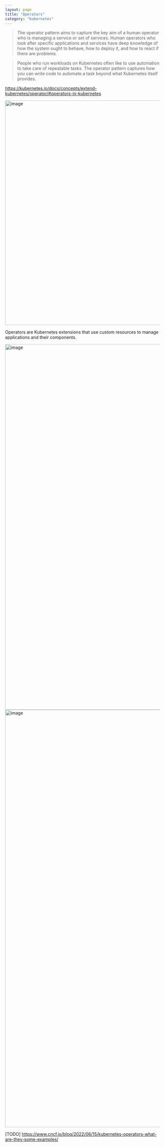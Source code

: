 ```yaml
---
layout: page
title: "Operators"
category: "kubernetes"
---
```


> The operator pattern aims to capture the key aim of a human operator who is managing a service or set of services. Human operators who look after specific applications and services have deep knowledge of how the system ought to behave, how to deploy it, and how to react if there are problems.

> People who run workloads on Kubernetes often like to use automation to take care of repeatable tasks. The operator pattern captures how you can write code to automate a task beyond what Kubernetes itself provides.

https://kubernetes.io/docs/concepts/extend-kubernetes/operator/#operators-in-kubernetes

<img width="731" alt="image" src="https://github.com/user-attachments/assets/5dca270e-7b20-4e87-b7a7-55121b0fb480" />


Operators are Kubernetes extensions that use custom resources to manage applications and their components.

<img width="1189" alt="image" src="https://github.com/user-attachments/assets/77e14f6c-5829-4ac5-88bc-5123d1772f28" />

<img width="1358" alt="image" src="https://github.com/user-attachments/assets/c01c9756-62c3-42c7-b1c6-abe93b43f04b" />



[TODO] https://www.cncf.io/blog/2022/06/15/kubernetes-operators-what-are-they-some-examples/
